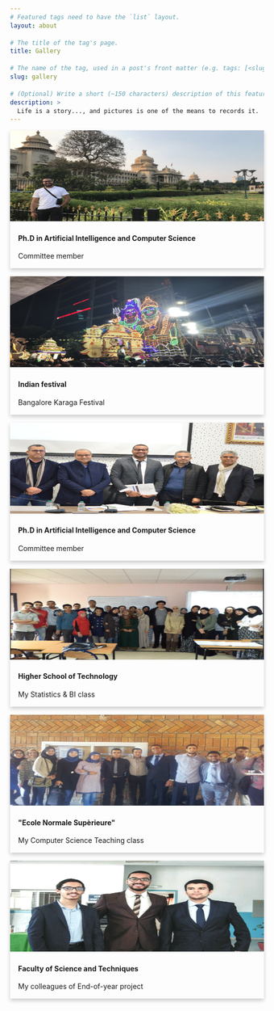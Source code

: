 ```yaml
---
# Featured tags need to have the `list` layout.
layout: about

# The title of the tag's page.
title: Gallery

# The name of the tag, used in a post's front matter (e.g. tags: [<slug>]).
slug: gallery

# (Optional) Write a short (~150 characters) description of this featured tag.
description: >
  Life is a story..., and pictures is one of the means to records it.
---
```

<style>
.card {
  box-shadow: 0 4px 8px 0 rgba(0,0,0,0.2);
  transition: 0.3s;
  width: 100%;
}

.card:hover {
  box-shadow: 0 8px 16px 0 rgba(0,0,0,0.2);
}

.container {
  padding: 2px 16px;
}

.grid-container {
    display: grid;
    grid-template-columns: repeat(auto-fit, minmax(320px, 1fr));
    grid-gap: 1rem;
}


</style>

<div class="grid-container">

  <div class="item1">
    <div class="card">
      <img src="/assets/img/inde2.jpg" alt="Avatar" style="width:100%; height: 180px;" >
      <div class="container">
        <h4><b>Ph.D in Artificial Intelligence and Computer Science</b></h4> 
        <p>Committee member</p> 
      </div>
    </div>
  </div>


  <div class="item1">
    <div class="card">
      <img src="/assets/img/inde3.jpg" alt="Avatar" style="width:100%; height: 180px;" >
      <div class="container">
        <h4><b>Indian festival</b></h4> 
        <p>Bangalore Karaga Festival</p> 
      </div>
    </div>
  </div>
  

  <div class="item1">
    <div class="card">
      <img src="/assets/img/phd.JPG" alt="Avatar" style="width:100%; height: 180px;" >
      <div class="container">
        <h4><b>Ph.D in Artificial Intelligence and Computer Science</b></h4> 
        <p>Committee member</p> 
      </div>
    </div>
  </div>

  <div class="item1">
    <div class="card">
      <img src="/assets/img/estclass.PNG" alt="Avatar" style="width:100%; height: 180px;" >
      <div class="container">
        <h4><b>Higher School of Technology</b></h4> 
        <p>My Statistics & BI class</p> 
      </div>
    </div>
  </div>

  <div class="item1">
    <div class="card">
      <img src="/assets/img/ens.jpg" alt="Avatar" style="width:100%; height: 180px;">
      <div class="container">
        <h4><b>"Ecole Normale Supèrieure"</b></h4> 
        <p>My Computer Science Teaching class</p> 
      </div>
    </div>
  </div>
  <div class="item1">
    <div class="card">
      <img src="/assets/img/pfe.jpg" alt="Avatar" style="width:100%; height: 180px;">
      <div class="container">
        <h4><b>Faculty of Science and Techniques</b></h4> 
        <p>My colleagues of End-of-year project</p> 
      </div>
    </div>
  </div>

  <!-- <div class="item1">
      <div class="card">
        <img src="/assets/img/yourteam.png" alt="Avatar" style="width:100%; height: 180px;">
        <div class="container">
          <h4><b>I will be pleased</b></h4> 
          <p>To be part of your team</p> 
        </div>
      </div>
    </div> -->
    
</div>


